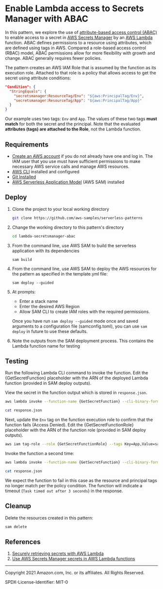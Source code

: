 # Enable Lambda access to Secrets Manager with ABAC

In this pattern, we explore the use of [attribute-based access control (ABAC)](https://docs.aws.amazon.com/IAM/latest/UserGuide/introduction_attribute-based-access-control.html) to enable access to a secret in [AWS Secrets Manager](https://aws.amazon.com/secrets-manager/) by an [AWS Lambda](https://aws.amazon.com/lambda/) function. ABAC defines permissions to a resource using attributes, which are defined using tags in AWS. Compared a role-based access control (RBAC) model, ABAC permissions allow for more flexibility with growth and change. ABAC generally requires fewer policies.

The pattern creates an AWS IAM Role that is assumed by the function as its execution role. Attached to that role is a policy that allows access to get the secret using attribute conditions:

``` json
"Condition": {
  "StringEquals": {
    "secretsmanager:ResourceTag/Env": "${aws:PrincipalTag/Env}",
    "secretsmanager:ResourceTag/App": "${aws:PrincipalTag/App}"
  }
}
```

Our example uses two tags: `Env` and `App`. The values of these two tags **must match** for both the secret and the principal. Note that the evaluated **attributes (tags) are attached to the Role**, not the Lambda function.

## Requirements

* [Create an AWS account](https://portal.aws.amazon.com/gp/aws/developer/registration/index.html) if you do not already have one and log in. The IAM user that you use must have sufficient permissions to make necessary AWS service calls and manage AWS resources.
* [AWS CLI](https://docs.aws.amazon.com/cli/latest/userguide/install-cliv2.html) installed and configured
* [Git Installed](https://git-scm.com/book/en/v2/Getting-Started-Installing-Git)
* [AWS Serverless Application Model](https://docs.aws.amazon.com/serverless-application-model/latest/developerguide/serverless-sam-cli-install.html) (AWS SAM) installed

## Deploy

1. Clone the project to your local working directory

   ```sh
   git clone https://github.com/aws-samples/serverless-patterns
   ```

1. Change the working directory to this pattern's directory

   ```sh
   cd lambda-secretsmanager-abac
   ```

1. From the command line, use AWS SAM to build the serverless application with its dependencies

    ```
    sam build
    ```

1. From the command line, use AWS SAM to deploy the AWS resources for the pattern as specified in the template.yml file:

    ```
    sam deploy --guided
    ```

1. At prompts:
    * Enter a stack name
    * Enter the desired AWS Region
    * Allow SAM CLI to create IAM roles with the required permissions.

    Once you have run `sam deploy --guided` mode once and saved arguments to a configuration file (samconfig.toml), you can use `sam deploy` in future to use these defaults.

1. Note the outputs from the SAM deployment process. This contains the Lambda function name for testing

## Testing

Run the following Lambda CLI command to invoke the function. Edit the {GetSecretFunction} placeholder with the ARN of the deployed Lambda function (provided in SAM deploy outputs).

View the secret in the function output which is stored in `response.json`.

``` bash
aws lambda invoke --function-name {GetSecretFunction} --cli-binary-format raw-in-base64-out response.json

cat response.json
```

Next, update the `Env` tag on the function execution role to confirm that the function fails (Access Denied). Edit the {GetSecretFunctionRole} placeholder with the ARN of the function role (provided in SAM deploy outputs).

``` bash
aws iam tag-role --role {GetSecretFunctionRole} --tags Key=App,Value=sample-function Key=Env,Value=prod
```

Invoke the function a second time:

``` bash
aws lambda invoke --function-name {GetSecretFunction} --cli-binary-format raw-in-base64-out response.json

cat response.json
```

We expect the function to fail in this case as the resource and principal tags no longer match per the policy condition. The function will indicate a timeout (`Task timed out after 3 seconds`) in the response.

## Cleanup

Delete the resources created in this pattern:

```sh
sam delete
```

## References

1. [Securely retrieving secrets with AWS Lambda](https://aws.amazon.com/blogs/compute/securely-retrieving-secrets-with-aws-lambda/)
2. [Use AWS Secrets Manager secrets in AWS Lambda functions](https://docs.aws.amazon.com/secretsmanager/latest/userguide/retrieving-secrets_lambda.html)

----
Copyright 2021 Amazon.com, Inc. or its affiliates. All Rights Reserved.

SPDX-License-Identifier: MIT-0
